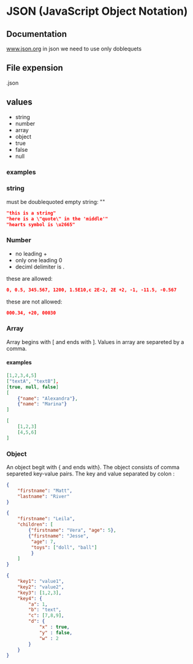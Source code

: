 # JSON (JavaScript Object Notation)

## Documentation
www.json.org
in json we need to use only doblequets

## File expension
.json

## values
- string
- number
- array
- object
- true
- false
- null 

### examples

### string
must be doublequoted
empty string:
""

```json
"this is a string"
"here is a \"quote\" in the 'middle'"
"hearts symbol is \u2665"
```

### Number 
- no leading +
- only one leading 0
- deciml delimiter is .

these are allowed:
```json
0, 0.5, 345.567, 1200, 1.5E10,c 2E-2, 2E +2, -1, -11.5, -0.567
```

these are not allowed:
```json
000.34, +20, 00030
````

### Array
Array begins with [ and ends with ]. Values in array are separeted by a comma.

#### examples
```json
[1,2,3,4,5]
["textA", "textB"],
[true, null, false]
[
    {"name": "Alexandra"},
    {"name": "Marina"}
]

[
    [1,2,3]
    [4,5,6]
]
```

### Object

An object begit with { and ends with}. The object consists of comma separeted key-value pairs. The key and value separated by colon :

```json
{
    "firstname": "Matt",
    "lastname": "River"
}
```
```json
{
    "firstname": "Leila",
    "children": [
        {"firstname": "Vera", "age": 5},
        {"firstname": "Jesse",
         "age": 7,
         "toys": ["doll", "ball"]
         }
    ]
}
```
```json
{
    "key1": "value1",
    "key2": "value2",
    "key3": [1,2,3],
    "key4": {
        "a": 1,
        "b": "text",
        "c": [7,8,9],
        "d": {
            "x" : true,
            "y" : false,
            "w" : 2
        }
    }
}
```